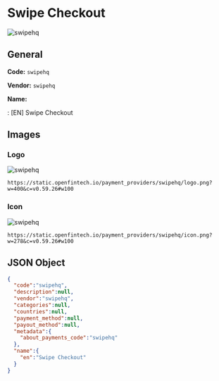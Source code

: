 
# Swipe Checkout 
![swipehq](https://static.openfintech.io/payment_providers/swipehq/logo.png?w=400&c=v0.59.26#w100)  

## General 
 
**Code:** `swipehq` 
 
**Vendor:** `swipehq` 
 
**Name:** 
 
:	[EN] Swipe Checkout 
 

## Images 

### Logo 
 
![swipehq](https://static.openfintech.io/payment_providers/swipehq/logo.png?w=400&c=v0.59.26#w100)  

```
https://static.openfintech.io/payment_providers/swipehq/logo.png?w=400&c=v0.59.26#w100
```  

### Icon 
 
![swipehq](https://static.openfintech.io/payment_providers/swipehq/icon.png?w=278&c=v0.59.26#w100)  

```
https://static.openfintech.io/payment_providers/swipehq/icon.png?w=278&c=v0.59.26#w100
```  

## JSON Object 

```json
{
  "code":"swipehq",
  "description":null,
  "vendor":"swipehq",
  "categories":null,
  "countries":null,
  "payment_method":null,
  "payout_method":null,
  "metadata":{
    "about_payments_code":"swipehq"
  },
  "name":{
    "en":"Swipe Checkout"
  }
}
```  

